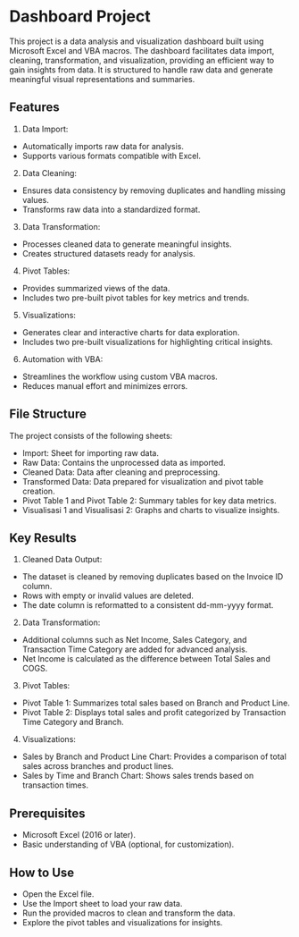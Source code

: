 # Dashboard Project

This project is a data analysis and visualization dashboard built using Microsoft Excel and VBA macros. The dashboard facilitates data import, cleaning, transformation, and visualization, providing an efficient way to gain insights from data. It is structured to handle raw data and generate meaningful visual representations and summaries.

## Features

1. Data Import:
- Automatically imports raw data for analysis.
- Supports various formats compatible with Excel.

2. Data Cleaning:
- Ensures data consistency by removing duplicates and handling missing values.
- Transforms raw data into a standardized format.

3. Data Transformation:
- Processes cleaned data to generate meaningful insights.
- Creates structured datasets ready for analysis.

4. Pivot Tables:
- Provides summarized views of the data.
- Includes two pre-built pivot tables for key metrics and trends.

5. Visualizations:
- Generates clear and interactive charts for data exploration.
- Includes two pre-built visualizations for highlighting critical insights.

6. Automation with VBA:
- Streamlines the workflow using custom VBA macros.
- Reduces manual effort and minimizes errors.

## File Structure
The project consists of the following sheets:
- Import: Sheet for importing raw data.
- Raw Data: Contains the unprocessed data as imported.
- Cleaned Data: Data after cleaning and preprocessing.
- Transformed Data: Data prepared for visualization and pivot table creation.
- Pivot Table 1 and Pivot Table 2: Summary tables for key data metrics.
- Visualisasi 1 and Visualisasi 2: Graphs and charts to visualize insights.

## Key Results
1. Cleaned Data Output:
- The dataset is cleaned by removing duplicates based on the Invoice ID column.
- Rows with empty or invalid values are deleted.
- The date column is reformatted to a consistent dd-mm-yyyy format.

2. Data Transformation:
- Additional columns such as Net Income, Sales Category, and Transaction Time Category are added for advanced analysis.
- Net Income is calculated as the difference between Total Sales and COGS.

3. Pivot Tables:
- Pivot Table 1: Summarizes total sales based on Branch and Product Line.
- Pivot Table 2: Displays total sales and profit categorized by Transaction Time Category and Branch.

4. Visualizations:
- Sales by Branch and Product Line Chart: Provides a comparison of total sales across branches and product lines.
- Sales by Time and Branch Chart: Shows sales trends based on transaction times.

## Prerequisites
- Microsoft Excel (2016 or later).
- Basic understanding of VBA (optional, for customization).

## How to Use
- Open the Excel file.
- Use the Import sheet to load your raw data.
- Run the provided macros to clean and transform the data.
- Explore the pivot tables and visualizations for insights.

